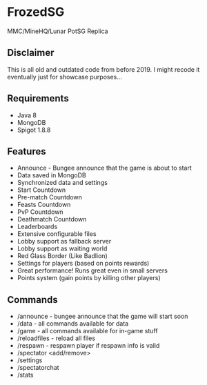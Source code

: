 # FrozedSG
MMC/MineHQ/Lunar PotSG Replica

## Disclaimer
This is all old and outdated code from before 2019. I might recode it eventually just for showcase purposes...

## Requirements
- Java 8
- MongoDB
- Spigot 1.8.8

## Features
- Announce - Bungee announce that the game is about to start
- Data saved in MongoDB
- Synchronized data and settings
- Start Countdown
- Pre-match Countdown
- Feasts Countdown
- PvP Countdown
- Deathmatch Countdown
- Leaderboards
- Extensive configurable files
- Lobby support as fallback server
- Lobby support as waiting world
- Red Glass Border (Like Badlion)
- Settings for players (based on points rewards)
- Great performance! Runs great even in small servers
- Points system (gain points by killing other players)

## Commands
- /announce - bungee announce that the game will start soon
- /data - all commands available for data
- /game - all commands available for in-game stuff
- /reloadfiles - reload all files
- /respawn - respawn player if respawn info is valid
- /spectator <add/remove> <player>
- /settings
- /spectatorchat
- /stats
